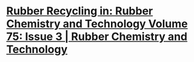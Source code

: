 # [Rubber Recycling in: Rubber Chemistry and Technology Volume 75: Issue 3 | Rubber Chemistry and Technology](https://rct.kglmeridian.com/view/journals/rcat/75/3/article-p429.xml)
